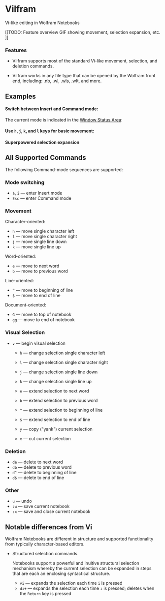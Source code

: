 # Vilfram

Vi-like editing in Wolfram Notebooks

[[TODO: Feature overview GIF showing movement, selection expansion, etc. ]]

### Features

* Vilfram supports most of the standard Vi-like movement, selection, and
  deletion commands.

* Vilfram works in any file type that can be opened by the Wolfram front end,
  including: .nb, .wl, .wls, .wlt, and more.



## Examples

#### Switch between Insert and Command mode:

The current mode is indicated in the [Window Status Area][WindowStatusArea]:


#### Use `h`, `j`, `k`, and `l` keys for basic movement:


#### Superpowered selection expansion



## All Supported Commands

The following Command-mode sequences are supported:

### Mode switching

* `a`, `i` — enter Insert mode
* `Esc` — enter Command mode

### Movement

Character-oriented:

* `h` — move single character left
* `l` — move single character right
* `j` — move single line down
* `k` — move single line up

Word-oriented:

* `e` — move to next word
* `b` — move to previous word

Line-oriented:

* `^` — move to beginning of line
* `$` — move to end of line

Document-oriented:

* `G` — move to top of notebook
* `gg` — move to end of notebook

### Visual Selection

* `v` — begin visual selection
  - `h` — change selection single character left
  - `l` — change selection single character right
  - `j` — change selection single line down
  - `k` — change selection single line up
  - `e` — extend selection to next word
  - `b` — extend selection to previous word
  - `^` — extend selection to beginning of line
  - `$` — extend selection to end of line

  - `y` — copy ("yank") current selection
  - `x` — cut current selection

### Deletion

* `de` — delete to next word
* `db` — delete to previous word
* `d^` — delete to beginning of line
* `d$` — delete to end of line

### Other

* `u` — undo
* `:w` — save current notebook
* `:x` — save and close current notebook

## Notable differences from Vi

Wolfram Notebooks are different in structure and supported functionality from
typically character-based editors.

* Structured selection commands

  Notebooks support a powerful and inuitive structural selection
  mechanism whereby the current selection can be expanded in steps that are each
  an enclosing syntactical structure.

  - `vi` — expands the selection each time `i` is pressed
  - `di+` — expands the selection each time `i` is pressed; deletes when the
  `Return` key is pressed

<!-- * No block caret

  Vi often distinguishes between Insert and Command mode by, respectively,
  changing the input caret between a block which is placed on a particular
  character, and a vertical bar which is placed in-between characters. -->


[WindowStatusArea]: https://reference.wolfram.com/language/ref/WindowStatusArea